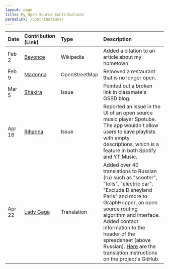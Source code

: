 ```yaml
---
layout: page
title: My Open Source Contributions
permalink: /contributions/
---
```


<!--
Type of the contribution should be "Wikipedia edit", "OpenStreet Map feature", "Documentation", "Course website", "Blog",
"Browser Add-on", etc.

The description should include a brief summary of what you did.

The link should bring us to a public page that shows your contribution. 

Replace the first row with your own contribution. 

-->





| Date        | Contribution (Link)  | Type  | Description |
|---|:---|:---|:---|
| Feb 2   | [Beyonce][1]    | Wikipedia |   Added a citation to an article about my hometown   |
| Feb 9   | [Madonna][2]    | OpenStreetMap | Removed a restaurant that is no longer open.     |
| Mar 5   | [Shakira][3]    | Issue    | Pointed out a broken link in classmate's OSSD blog.   |
| Apr 16  | [Rihanna][4]    | Issue    | Reported an issue in the UI of an open source music player Spotube. The app wouldn't allow users to save playlists with empty descriptions, which is a feature in both Spotify and YT Music.|
| Apr 22  | [Lady Gaga][5]    | Translation    | Added over 40 translations to Russian (ru) such as "scooter", "tolls", "electric car", "Exclude Disneyland Paris" and more to GraphHopper, an open source routing algorithm and interface. Added contact information to the header of the spreadsheet (above Russian). [Here](https://github.com/graphhopper/graphhopper/blob/master/docs/core/translations.md) are the translation instructions on the project's GitHub. |

[1]: https://en.wikipedia.org/wiki/Special:Contributions/Grayratt03
[2]: https://www.openstreetmap.org/user/Grayratt03/history
[3]: https://github.com/ossd-s25/LuluZhuu-weekly/issues/2
[4]: https://github.com/KRTirtho/spotube/issues/2654
[5]: https://docs.google.com/spreadsheets/d/18z00Rbt6QvLIkayEV9P89vW9oU0QbTVsjRk9nz1CeFY/edit?gid=0#gid=0
